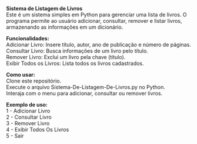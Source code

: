 <strong>Sistema de Listagem de Livros</strong><br>
Este é um sistema simples em Python para gerenciar uma lista de livros. O programa permite ao usuário adicionar, consultar, remover e listar livros, armazenando as informações em um dicionário.

<strong>Funcionalidades:</strong><br>
Adicionar Livro: Insere título, autor, ano de publicação e número de páginas.<br>
Consultar Livro: Busca informações de um livro pelo título.<br>
Remover Livro: Exclui um livro pela chave (título).<br>
Exibir Todos os Livros: Lista todos os livros cadastrados.<br>

<strong>Como usar:</strong><br>
Clone este repositório.<br>
Execute o arquivo Sistema-De-Listagem-De-Livros.py no Python.<br>
Interaja com o menu para adicionar, consultar ou remover livros.<br>

<strong>Exemplo de uso:</strong> <br>
1 - Adicionar Livro<br>
2 - Consultar Livro<br>
3 - Remover Livro<br>
4 - Exibir Todos Os Livros<br>
5 - Sair<br>
